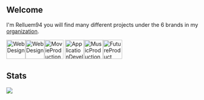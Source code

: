 ## Welcome 

I'm Relluem94 you will find many different projects under the 6 brands in my <a href="https://github.com/Relluem94s">organization</a>.


<img title="WebDesign" src="https://img.relluem94.de/logos/main_brand.png" height="50"><img title="WebDesign" src="https://img.relluem94.de/logos/web_brand.png" height="50"><img title="MovieProduction" src="https://img.relluem94.de/logos/movie_brand.png" height="50">
<img title="ApplicationDevelopment" src="https://img.relluem94.de/logos/app_brand.png" height="50"><img title="MusicProduction" src="https://img.relluem94.de/logos/music_brand.png" height="50"><img title="FutureProduct" src="https://img.relluem94.de/logos/future_brand.png" height="50">


## Stats

<img src="https://github-readme-stats.vercel.app/api?username=relluem94&theme=solarized-dark&show_icons=True&count_private=true">
